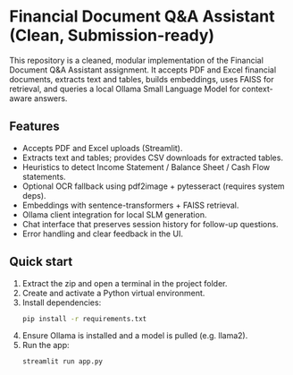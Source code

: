
# Financial Document Q&A Assistant (Clean, Submission-ready)

This repository is a cleaned, modular implementation of the Financial Document Q&A Assistant assignment.
It accepts PDF and Excel financial documents, extracts text and tables, builds embeddings, uses FAISS for retrieval,
and queries a local Ollama Small Language Model for context-aware answers.

## Features
- Accepts PDF and Excel uploads (Streamlit).
- Extracts text and tables; provides CSV downloads for extracted tables.
- Heuristics to detect Income Statement / Balance Sheet / Cash Flow statements.
- Optional OCR fallback using pdf2image + pytesseract (requires system deps).
- Embeddings with sentence-transformers + FAISS retrieval.
- Ollama client integration for local SLM generation.
- Chat interface that preserves session history for follow-up questions.
- Error handling and clear feedback in the UI.

## Quick start
1. Extract the zip and open a terminal in the project folder.
2. Create and activate a Python virtual environment.
3. Install dependencies:
   ```bash
   pip install -r requirements.txt
   ```
4. Ensure Ollama is installed and a model is pulled (e.g. llama2).
5. Run the app:
   ```bash
   streamlit run app.py
   ```


